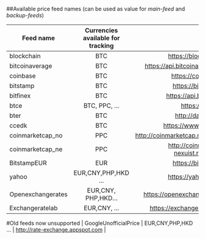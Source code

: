 ##Available price feed names (can be used as value for *main-feed* and *backup-feeds*)

| Feed name        | Currencies available for tracking   |  Feed |   
| ------------- |:-------------:| -------------:| 
| blockchain    | BTC  |  https://blockchain.info |
| bitcoinaverage    | BTC  |  https://api.bitcoinaverage.com |
| coinbase    | BTC  |  https://coinbase.com |
| bitstamp    | BTC  |  https://bitstamp.com |
| bitfinex    | BTC  |  https://api.bitfinex.com |
| btce  | BTC, PPC, ...  |  https://btc-e.com |
| bter    | BTC  |  http://data.bter.com |
| ccedk    | BTC |  https://www.ccedk.com |
| coinmarketcap_no    | PPC |  http://coinmarketcap.northpole.ro |
| coinmarketcap_ne    | PPC |  http://coinmarketcap-nexuist.rhcloud.com |
| BitstampEUR    | EUR  |  https://bitstamp.com |
| yahoo    | EUR,CNY,PHP,HKD ...  |  https://yahooapis.com |
| Openexchangerates    | EUR,CNY, PHP,HKD...  |  https://openexchangerates.org |
| Exchangeratelab    | EUR,CNY, ...  |  https://exchangeratelab.com


#Old feeds now unsupported
| GoogleUnofficialPrice    | EUR,CNY,PHP,HKD ...  |  http://rate-exchange.appspot.com |
